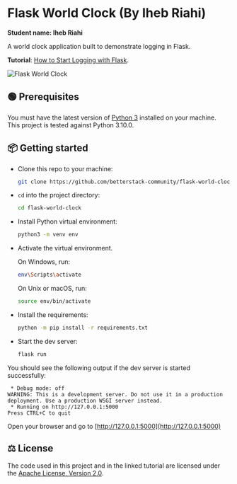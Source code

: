 # Flask World Clock (By Iheb Riahi)
**Student name: Iheb Riahi**

A world clock application built to demonstrate logging in Flask.

**Tutorial**: [How to Start Logging with Flask](#).

![Flask World Clock](screenshot.png)

## 🟢 Prerequisites

You must have the latest version of [Python 3](https://www.python.org) installed on your machine. This project is tested against Python 3.10.0.

## 📦 Getting started

- Clone this repo to your machine:

  ```bash
  git clone https://github.com/betterstack-community/flask-world-clock.git
  ```

- `cd` into the project directory:

  ```bash
  cd flask-world-clock
  ```

- Install Python virtual environment:

  ```bash
  python3 -m venv env
  ```

- Activate the virtual environment.

  On Windows, run:

  ```bash
  env\Scripts\activate
  ```

  On Unix or macOS, run:

  ```bash
  source env/bin/activate
  ```

- Install the requirements:

  ```bash
  python -m pip install -r requirements.txt
  ```

- Start the dev server:

  ```bash
  flask run
  ```

You should see the following output if the dev server is started successfully:

```text
 * Debug mode: off
WARNING: This is a development server. Do not use it in a production deployment. Use a production WSGI server instead.
 * Running on http://127.0.0.1:5000
Press CTRL+C to quit
```

Open your browser and go to [http://127.0.0.1:5000](http://127.0.0.1:5000)

## ⚖ License

The code used in this project and in the linked tutorial are licensed under the [Apache License, Version 2.0](LICENSE).
